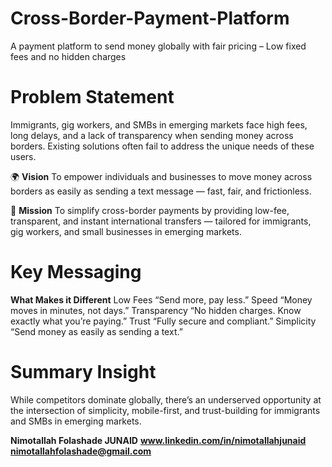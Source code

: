 # Cross-Border-Payment-Platform
A payment platform to send money globally with fair pricing – Low fixed fees and no hidden charges 
# Problem Statement
Immigrants, gig workers, and SMBs in emerging markets face high fees, long delays, and a lack of transparency when sending money across borders. Existing solutions often fail to address the unique needs of these users.

🌍 **Vision**
To empower individuals and businesses to move money across borders as easily as sending a text message — fast, fair, and frictionless.

🎯 **Mission**
To simplify cross-border payments by providing low-fee, transparent, and instant international transfers — tailored for immigrants, gig workers, and small businesses in emerging markets.

 # Key Messaging
 **What Makes it Different**
Low Fees	“Send more, pay less.”
Speed	“Money moves in minutes, not days.”
Transparency	“No hidden charges. Know exactly what you’re paying.”
Trust	“Fully secure and compliant.”
Simplicity	“Send money as easily as sending a text.”

 # Summary Insight
While competitors dominate globally, there’s an underserved opportunity at the intersection of simplicity, mobile-first, and trust-building for immigrants and SMBs in emerging markets.

**Nimotallah Folashade JUNAID**
**www.linkedin.com/in/nimotallahjunaid**
**nimotallahfolashade@gmail.com**
